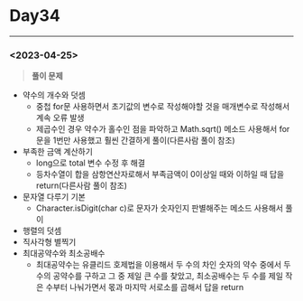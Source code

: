 # Day34

---

### <2023-04-25>

> ********************풀이 문제********************
>
- 약수의 개수와 덧셈
    - 중첩 for문 사용하면서 초기값의 변수로 작성해야할 것을 매개변수로 작성해서 계속 오류 발생
    - 제곱수인 경우 약수가 홀수인 점을 파악하고 Math.sqrt() 메소드 사용해서 for문을 1번만 사용했고 훨씬 간결하게 풀이(다른사람 풀이 참조)
- 부족한 금액 계산하기
    - long으로 total 변수 수정 후 해결
    - 등차수열이 합을 삼항연산자로해서 부족금액이 0이상일 때와 이하일 때 답을 return(다른사람 풀이 참조)
- 문자열 다루기 기본
    - Character.isDigit(char c)로 문자가 숫자인지 판별해주는 메소드 사용해서 풀이
- 행렬의 덧셈
- 직사각형 별찍기
- 최대공약수와 최소공배수
    - 최대공약수는 유클리드 호제법을 이용해서 두 수의 차인 숫자의 약수 중에서 두 수의 공약수를 구하고 그 중 제일 큰 수를 찾았고, 최소공배수는 두 수를 제일 작은 수부터 나눠가면서 몫과 마지막 서로소를 곱해서 답을 return